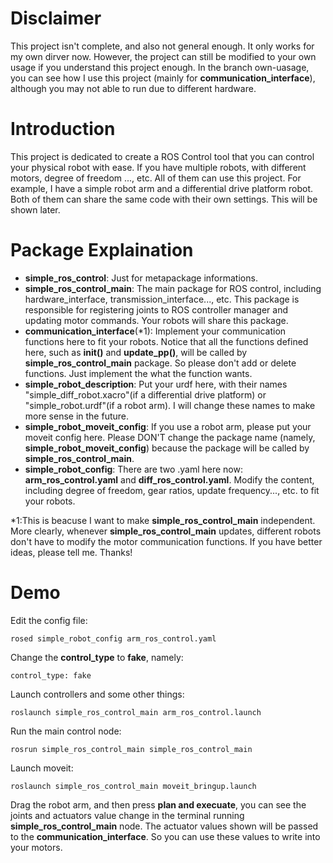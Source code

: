 # Disclaimer
This project isn't complete, and also not general enough. It only works for my own dirver now.
However, the project can still be modified to your own usage if you understand this project enough.
In the branch own-uasage, you can see how I use this project (mainly for **communication_interface**), although you may not able to run due to different hardware.

# Introduction
This project is dedicated to create a ROS Control tool that you can control your physical robot with ease. 
If you have multiple robots, with different motors, degree of freedom ..., etc. All of them can use this project.
For example, I have a simple robot arm and a differential drive platform robot. Both of them can share the same code with their own settings. This will be shown later.

# Package Explaination
- **simple_ros_control**: 
Just for metapackage informations.
- **simple_ros_control_main**:
The main package for ROS control, including hardware_interface, transmission_interface..., etc. This package is responsible for registering joints to ROS controller manager and updating motor commands. Your robots will share this package.
- **communication_interface**(\*1):
Implement your communication functions here to fit your robots. Notice that all the functions defined here, such as **init()** and **update_pp()**, will be called by **simple_ros_control_main** package. So please don't add or delete functions. Just implement the what the function wants. 
- **simple_robot_description**:
Put your urdf here, with their names "simple_diff_robot.xacro"(if a differential drive platform) or "simple_robot.urdf"(if a robot arm). I will change these names to make more sense in the future.
- **simple_robot_moveit_config**:
If you use a robot arm, please put your moveit config here. Please DON'T change the package name (namely, **simple_robot_moveit_config**) because the package will be called by **simple_ros_control_main**.
- **simple_robot_config**: 
There are two .yaml here now: **arm_ros_control.yaml** and **diff_ros_control.yaml**. Modify the content, including degree of freedom, gear ratios, update frequency..., etc. to fit your robots.

\*1:This is beacuse I want to make **simple_ros_control_main** independent. More clearly, whenever **simple_ros_control_main** updates, different robots don't have to modify the motor communication functions. If you have better ideas, please tell me. Thanks!


# Demo
Edit the config file:
```
rosed simple_robot_config arm_ros_control.yaml
```
Change the **control_type** to **fake**, namely:
```
control_type: fake
```
Launch controllers and some other things:
```
roslaunch simple_ros_control_main arm_ros_control.launch
```
Run the main control node:
```
rosrun simple_ros_control_main simple_ros_control_main
```
Launch moveit:
```
roslaunch simple_ros_control_main moveit_bringup.launch
```

Drag the robot arm, and then press **plan and execuate**, you can see the joints and actuators value change in the terminal running **simple_ros_control_main** node. The actuator values shown will be passed to the **communication_interface**. So you can use these values to write into your motors.
